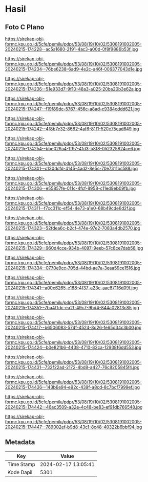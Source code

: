 # Hasil

## Foto C Plano

https://sirekap-obj-formc.kpu.go.id/5cfe/pemilu/pdpr/53/08/19/10/02/5308191002005-20240215-174228--ac5a1680-2191-4ac3-a00d-0f8f9886b53f.jpg

https://sirekap-obj-formc.kpu.go.id/5cfe/pemilu/pdpr/53/08/19/10/02/5308191002005-20240215-174234--76be6238-6ad9-4e2c-a46f-006377043d1e.jpg

https://sirekap-obj-formc.kpu.go.id/5cfe/pemilu/pdpr/53/08/19/10/02/5308191002005-20240215-174236--51e933d7-9f10-48a3-a025-20ba20b3e62a.jpg

https://sirekap-obj-formc.kpu.go.id/5cfe/pemilu/pdpr/53/08/19/10/02/5308191002005-20240215-174247--f19f89dc-5767-456c-a8ad-c9384cddd621.jpg

https://sirekap-obj-formc.kpu.go.id/5cfe/pemilu/pdpr/53/08/19/10/02/5308191002005-20240215-174242--4f8b7e32-8682-4af6-81f1-520c75cad649.jpg

https://sirekap-obj-formc.kpu.go.id/5cfe/pemilu/pdpr/53/08/19/10/02/5308191002005-20240215-174254--bbe029a4-1f97-41d3-b8f8-052325824ce6.jpg

https://sirekap-obj-formc.kpu.go.id/5cfe/pemilu/pdpr/53/08/19/10/02/5308191002005-20240215-174301--c130dcfd-4145-4ad2-8e5c-70e7311bc588.jpg

https://sirekap-obj-formc.kpu.go.id/5cfe/pemilu/pdpr/53/08/19/10/02/5308191002005-20240215-174306--e55857fe-011c-4fcf-8958-c11ed9eb09fb.jpg

https://sirekap-obj-formc.kpu.go.id/5cfe/pemilu/pdpr/53/08/19/10/02/5308191002005-20240215-174311--f7cc311c-ef54-4e73-a1e0-68b49cde6d2f.jpg

https://sirekap-obj-formc.kpu.go.id/5cfe/pemilu/pdpr/53/08/19/10/02/5308191002005-20240215-174323--52fdea6c-b2cf-474e-97e2-7083a4db2570.jpg

https://sirekap-obj-formc.kpu.go.id/5cfe/pemilu/pdpr/53/08/19/10/02/5308191002005-20240215-174329--960d4cce-934b-4097-9eeb-57c8ce7dab58.jpg

https://sirekap-obj-formc.kpu.go.id/5cfe/pemilu/pdpr/53/08/19/10/02/5308191002005-20240215-174334--0770e9cc-705d-44bd-ae7a-3eaa59ce1516.jpg

https://sirekap-obj-formc.kpu.go.id/5cfe/pemilu/pdpr/53/08/19/10/02/5308191002005-20240215-174341--a00e6265-e188-4f37-a23e-aae87116d09f.jpg

https://sirekap-obj-formc.kpu.go.id/5cfe/pemilu/pdpr/53/08/19/10/02/5308191002005-20240215-174351--7ba4f1dc-ea2f-49c7-9bd4-844a02813c85.jpg

https://sirekap-obj-formc.kpu.go.id/5cfe/pemilu/pdpr/53/08/19/10/02/5308191002005-20240215-174417--b6506083-574f-4524-8d26-fe65d34c3b00.jpg

https://sirekap-obj-formc.kpu.go.id/5cfe/pemilu/pdpr/53/08/19/10/02/5308191002005-20240215-174424--b0e821b6-4438-4710-82ca-12938f6dd553.jpg

https://sirekap-obj-formc.kpu.go.id/5cfe/pemilu/pdpr/53/08/19/10/02/5308191002005-20240215-174431--732f22ad-2172-4bd8-a427-76c8205845f4.jpg

https://sirekap-obj-formc.kpu.go.id/5cfe/pemilu/pdpr/53/08/19/10/02/5308191002005-20240215-174436--143b6e94-e92c-439f-a8cd-8c7bcf7999ef.jpg

https://sirekap-obj-formc.kpu.go.id/5cfe/pemilu/pdpr/53/08/19/10/02/5308191002005-20240215-174442--46ac3509-a32e-4c48-be83-ef91db766548.jpg

https://sirekap-obj-formc.kpu.go.id/5cfe/pemilu/pdpr/53/08/19/10/02/5308191002005-20240215-174447--789002ef-b9d8-43c1-8c48-40322b6bbf94.jpg


## Metadata

| Key        | Value               |
| ---------- | ------------------- |
| Time Stamp | 2024-02-17 13:05:41 |
| Kode Dapil | 5301                |



